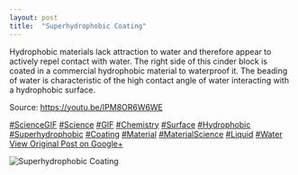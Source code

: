 ```yaml
---
layout: post
title:  "Superhydrophobic Coating"
---
```


Hydrophobic materials lack attraction to water and therefore appear to actively repel contact with water. The right side of this cinder block is coated in a commercial hydrophobic material to waterproof it. The beading of water is characteristic of the high contact angle of water interacting with a hydrophobic surface.   
  
Source: <https://youtu.be/IPM8OR6W6WE>  
  
[#ScienceGIF](https://plus.google.com/s/%23ScienceGIF/posts) [#Science](https://plus.google.com/s/%23Science/posts) [#GIF](https://plus.google.com/s/%23GIF/posts) [#Chemistry](https://plus.google.com/s/%23Chemistry/posts) [#Surface](https://plus.google.com/s/%23Surface/posts) [#Hydrophobic](https://plus.google.com/s/%23Hydrophobic/posts) [#Superhydrophobic](https://plus.google.com/s/%23Superhydrophobic/posts) [#Coating](https://plus.google.com/s/%23Coating/posts) [#Material](https://plus.google.com/s/%23Material/posts) [#MaterialScience](https://plus.google.com/s/%23MaterialScience/posts) [#Liquid](https://plus.google.com/s/%23Liquid/posts) [#Water](https://plus.google.com/s/%23Water/posts)﻿
[View Original Post on Google+](https://plus.google.com/+ColinSullender/posts/be5CJhZUmUk)

![Superhydrophobic Coating](https://i.imgur.com/T9q2tRa.gif)
